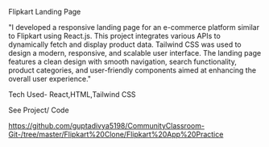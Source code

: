 <span style="font-size:bold">Flipkart Landing Page</span>


"I developed a responsive landing page for an e-commerce platform similar to Flipkart using React.js. This project integrates various APIs to dynamically fetch and display product data. Tailwind CSS was used to design a modern, responsive, and scalable user interface. The landing page features a clean design with smooth navigation, search functionality, product categories, and user-friendly components aimed at enhancing the overall user experience."

Tech Used- React,HTML,Tailwind CSS

See Project/ Code


https://github.com/guptadivya5198/CommunityClassroom-Git-/tree/master/Flipkart%20Clone/Flipkart%20App%20Practice
